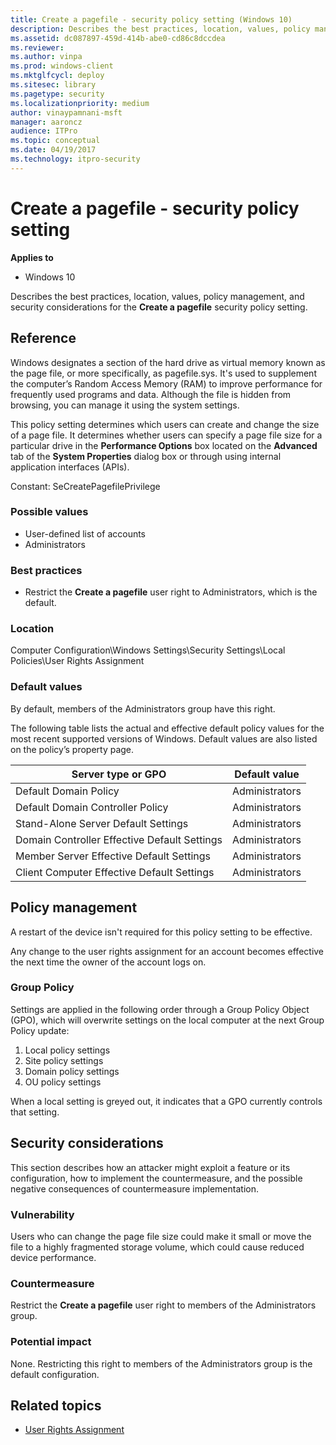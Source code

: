 ```yaml
---
title: Create a pagefile - security policy setting (Windows 10)
description: Describes the best practices, location, values, policy management, and security considerations for the Create a pagefile security policy setting.
ms.assetid: dc087897-459d-414b-abe0-cd86c8dccdea
ms.reviewer: 
ms.author: vinpa
ms.prod: windows-client
ms.mktglfcycl: deploy
ms.sitesec: library
ms.pagetype: security
ms.localizationpriority: medium
author: vinaypamnani-msft
manager: aaroncz
audience: ITPro
ms.topic: conceptual
ms.date: 04/19/2017
ms.technology: itpro-security
---
```


# Create a pagefile - security policy setting

**Applies to**
-   Windows 10

Describes the best practices, location, values, policy management, and security considerations for the **Create a pagefile** security policy setting.

## Reference

Windows designates a section of the hard drive as virtual memory known as the page file, or more specifically, as pagefile.sys. It's used to supplement the computer’s Random Access Memory (RAM) to improve performance for frequently used programs and data. Although the file is hidden from browsing, you can manage it using the system settings.

This policy setting determines which users can create and change the size of a page file. It determines whether users can specify a page file size for a particular drive in the **Performance Options** box located on the **Advanced** tab of the **System Properties** dialog box or through using internal application interfaces (APIs).

Constant: SeCreatePagefilePrivilege

### Possible values

-   User-defined list of accounts
-   Administrators

### Best practices

-   Restrict the **Create a pagefile** user right to Administrators, which is the default.

### Location

Computer Configuration\\Windows Settings\\Security Settings\\Local Policies\\User Rights Assignment

### Default values

By default, members of the Administrators group have this right.

The following table lists the actual and effective default policy values for the most recent supported versions of Windows. Default values are also listed on the policy’s property page.

| Server type or GPO | Default value |
| - | - |
| Default Domain Policy | Administrators | 
| Default Domain Controller Policy | Administrators | 
| Stand-Alone Server Default Settings | Administrators | 
| Domain Controller Effective Default Settings | Administrators | 
| Member Server Effective Default Settings | Administrators | 
| Client Computer Effective Default Settings | Administrators | 
 
## Policy management

A restart of the device isn't required for this policy setting to be effective.

Any change to the user rights assignment for an account becomes effective the next time the owner of the account logs on.

### Group Policy

Settings are applied in the following order through a Group Policy Object (GPO), which will overwrite settings on the local computer at the next Group Policy update:

1.  Local policy settings
2.  Site policy settings
3.  Domain policy settings
4.  OU policy settings

When a local setting is greyed out, it indicates that a GPO currently controls that setting.

## Security considerations

This section describes how an attacker might exploit a feature or its configuration, how to implement the countermeasure, and the possible negative consequences of countermeasure implementation.

### Vulnerability

Users who can change the page file size could make it small or move the file to a highly fragmented storage volume, which could cause reduced device performance.

### Countermeasure

Restrict the **Create a pagefile** user right to members of the Administrators group.

### Potential impact

None. Restricting this right to members of the Administrators group is the default configuration.

## Related topics

- [User Rights Assignment](user-rights-assignment.md)
